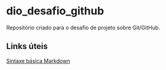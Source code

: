 # dio_desafio_github
Repositório criado para o desafio de projeto sobre Git/GitHub.

## Links úteis
[Sintaxe básica Markdown](https://www.markdownguide.org/basic-syntax/)
